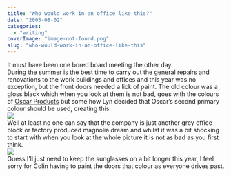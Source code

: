 ```yaml
---
title: "Who would work in an office like this?"
date: "2005-08-02"
categories: 
  - "writing"
coverImage: "image-not-found.png"
slug: "who-would-work-in-an-office-like-this"
---
```


It must have been one bored board meeting the other day.  
During the summer is the best time to carry out the general repairs and renovations to the work buildings and offices and this year was no exception, but the front doors needed a lick of paint. The old colour was a gloss black which when you look at them is not bad, goes with the colours of [Oscar Products](http://www.oscarproducts.com) but some how Lyn decided that Oscar’s second primary colour should be used, creating this:  
[![](/images/30619555_2d4eeeff30_m.jpg)](http://www.flickr.com/photos/funkylarma/30619555/ "Pink!")  
Well at least no one can say that the company is just another grey office block or factory produced magnolia dream and whilst it was a bit shocking to start with when you look at the whole picture it is not as bad as you first think.  
[![](/images/30619554_0bb2c6dad1_m.jpg)](http://www.flickr.com/photos/funkylarma/30619554/ "Oscar Front")  
Guess I’ll just need to keep the sunglasses on a bit longer this year, I feel sorry for Colin having to paint the doors that colour as everyone drives past.
